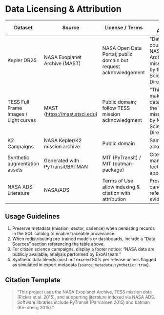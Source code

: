 # Data Licensing & Attribution

| Dataset | Source | License / Terms | Required Attribution |
|---------|--------|-----------------|----------------------|
| Kepler DR25 | NASA Exoplanet Archive (MAST) | NASA Open Data Portal; public domain but request acknowledgement | “Data products courtesy of the NASA Exoplanet Archive and missions funded by the NASA Science Mission Directorate.” |
| TESS Full Frame Images / Light curves | MAST (https://mast.stsci.edu) | Public domain; follow TESS mission acknowledgment | “This research makes use of data collected by the TESS mission, funded by NASA´s Science Mission Directorate.” |
| K2 Campaigns | NASA Kepler/K2 mission archive | Public domain | Same as Kepler acknowledgment |
| Synthetic augmentation assets | Generated with PyTransit/BATMAN | MIT (PyTransit) / MIT (batman-package) | Cite package manuals in technical appendix |
| NASA ADS Literature | NASA/ADS | Terms of Use allow indexing & citation with attribution | Provide DOI or canonical reference within evidence panel |

## Usage Guidelines
1. Preserve metadata (mission, sector, cadence) when persisting records in the SQL catalog to enable traceable provenance.
2. When redistributing pre-trained models or dashboards, include a “Data Sources” section referencing the table above.
3. For citizen science campaigns, display a footer notice: “NASA data are publicly available; analysis performed by ExoAI team.”
4. Synthetic data blends must not exceed 80% per release unless flagged as simulated in export metadata (`source_metadata.synthetic: true`).

## Citation Template
> “This project uses the NASA Exoplanet Archive, TESS mission data (Ricker et al. 2015), and supporting literature indexed via NASA ADS. Software libraries include PyTransit (Parviainen 2015) and batman (Kreidberg 2015).”
